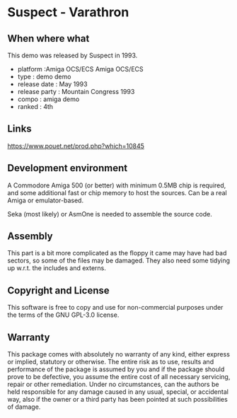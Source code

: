 # Suspect - Varathron

## When where what

This demo was released by Suspect in 1993.

- platform :Amiga OCS/ECS Amiga OCS/ECS
- type : demo demo
- release date : May 1993
- release party :	Mountain Congress 1993
- compo :	amiga demo
- ranked : 4th

## Links

https://www.pouet.net/prod.php?which=10845

## Development environment

A Commodore Amiga 500 (or better) with minimum 0.5MB chip is required, and some additional fast or chip memory to host the sources. Can be a real Amiga or emulator-based.

Seka (most likely) or AsmOne is needed to assemble the source code.

## Assembly

This part is a bit more complicated as the floppy it came may have had bad sectors, so some of the files may be damaged. They also need some tidying up w.r.t. the includes and externs.

## Copyright and License

This software is free to copy and use for non-commercial purposes under the terms of the GNU GPL-3.0 license. 

## Warranty

This package comes with absolutely no warranty of any kind, either express or implied, statutory or otherwise. The entire risk as to use, results and performance of the package is assumed by you and if the package should prove to be defective, you assume the entire cost of all necessary servicing, repair or other remediation.
Under no circumstances, can the authors be held responsible for any damage caused in any usual, special, or accidental way, also if the owner or a third party has been pointed at such possibilities of damage.

